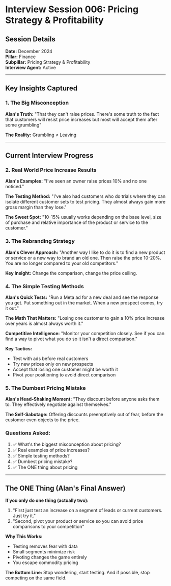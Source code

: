 # Interview Session 006: Pricing Strategy & Profitability

## Session Details
**Date:** December 2024  
**Pillar:** Finance  
**Subpillar:** Pricing Strategy & Profitability  
**Interview Agent:** Active

---

## Key Insights Captured

### 1. The Big Misconception
**Alan's Truth:**
"That they can't raise prices. There's some truth to the fact that customers will resist price increases but most will accept them after some grumbling"

**The Reality:** Grumbling ≠ Leaving

---

## Current Interview Progress

### 2. Real World Price Increase Results

**Alan's Examples:**
"I've seen an owner raise prices 10% and no one noticed."

**The Testing Method:**
"I've also had customers who do trials where they can isolate different customer sets to test pricing. They almost always gain more gross margin than they lose."

**The Sweet Spot:**
"10-15% usually works depending on the base level, size of purchase and relative importance of the product or service to the customer."

### 3. The Rebranding Strategy

**Alan's Clever Approach:**
"Another way I like to do it is to find a new product or service or a new way to brand an old one. Then raise the price 10-20%. You are no longer compared to your old competitors."

**Key Insight:** Change the comparison, change the price ceiling.

### 4. The Simple Testing Methods

**Alan's Quick Tests:**
"Run a Meta ad for a new deal and see the response you get. Put something out in the market. When a new prospect comes, try it out."

**The Math That Matters:**
"Losing one customer to gain a 10% price increase over years is almost always worth it."

**Competitive Intelligence:**
"Monitor your competition closely. See if you can find a way to pivot what you do so it isn't a direct comparison."

**Key Tactics:**
- Test with ads before real customers
- Try new prices only on new prospects
- Accept that losing one customer might be worth it
- Pivot your positioning to avoid direct comparison

### 5. The Dumbest Pricing Mistake

**Alan's Head-Shaking Moment:**
"They discount before anyone asks them to. They effectively negotiate against themselves."

**The Self-Sabotage:** Offering discounts preemptively out of fear, before the customer even objects to the price.

### Questions Asked:
1. ✅ What's the biggest misconception about pricing?
2. ✅ Real examples of price increases?
3. ✅ Simple testing methods?
4. ✅ Dumbest pricing mistake?
5. ✅ The ONE thing about pricing

---

## The ONE Thing (Alan's Final Answer)

**If you only do one thing (actually two):**
1. "First just test an increase on a segment of leads or current customers. Just try it."
2. "Second, pivot your product or service so you can avoid price comparisons to your competition"

**Why This Works:**
- Testing removes fear with data
- Small segments minimize risk
- Pivoting changes the game entirely
- You escape commodity pricing

**The Bottom Line:** Stop wondering, start testing. And if possible, stop competing on the same field.